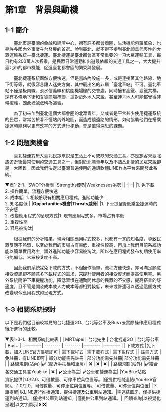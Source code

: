 # 第1章　背景與動機
## 1-1 簡介
&emsp;&emsp;臺北市是臺灣的金融和經濟中心，擁有許多都會商圈，生活機能包羅萬象，也是許多國內外事業在台發展的首選。說到臺北，就不得不提到臺北頗具代表性的大眾運輸系統—臺北捷運。臺北捷運是臺北都會區非常重要的一項大眾運輸工具，每日約有200萬人次搭乘，是民眾日常通勤和出遊最依賴的交通工具之一，大大提升臺北市的都市機能，促進臺北都會區的繁榮與發展。

&emsp;&emsp;臺北捷運系統固然方便快速，但是當站內設施一多，或是連接著其他路線、地下街等等，就很容易讓人迷失方向，其中最出名的非屬「臺北車站」不可。臺北車站不僅是板南線、淡水信義線和桃園機場線的交會處，同時擁有高鐵、臺鐵共構，還有多條地下街和百貨商場串聯，這對於外地人來說，甚至連本地人可能都覺得非常複雜，因此總被戲稱為迷宮。

&emsp;&emsp;為了初來乍到臺北這個大都會圈的北漂青年，又或者是平常甚少使用捷運系統的民眾，常常苦於看不懂站內外地圖，而造成繞遠路的情形，如何協助他們在搭乘捷運時能夠以更有效率的方式進行移動，會是值得深思的課題。


## 1-2 問題與機會
&emsp;&emsp;臺北捷運對於大臺北民眾來說是生活上不可或缺的交通工具，亦是旅客來臺北旅遊逛街最常使用的交通工具之一，但對於北漂青年以及不熟悉北捷的民眾來說卻是一大困難，因此我們決定以臺灣普遍使用的通訊軟體LINE作為平台來開發此系統。

▼表1-2-1、SWOT分析表
|Strengths優勢|Weaknesses劣勢|
| -| -| 
|1. 免下載<br/> 2. 操作簡單，流程方便快速<br/> 3. 成本低| 1. 相較於現有相關應用程式，進階功能少<br/> 2. 知名度低  |
|**Opportunities機會**|**Threats威脅**|
|1. 下車提醒降低乘坐捷運時的不安感 <br/>2. 改變應用程式的呈現方式|1. 現有應用程式多，市場占有率低<br/>  2. 重複性高<br/> 3. 容易被淘汰|


&emsp;&emsp;根據我們的分析結果，現今相關應用程式較多，也都有一定的知名度，導致民眾反應不熱烈，以至於我們的市場占有率低，重複性較高，再加上我們目前系統功能以簡單實用為主，額外進階功能少容易被淘汰，所以在應用程式發布初期使用率可能偏低，大眾接受度不高。

&emsp;&emsp;因此我們系統採免下載的方式，不但操作簡單，流程方便快速，亦可滿足願意接受資訊卻不願意多下載程式的需求，來提升使用者的接受度進而提高使用率。另外系統附帶下車提醒功能，降低習慣在通勤間休息的民眾的不安感，提高搭乘的舒適度，且不管是開發成本或人力成本等都相對較低，未來或許還可以透過這個方式改變現今應用程式的呈現方式。


## 1-3 相關系統探討
以下是我們從目前較常見的台北捷運GO、台北等公車及Bus+去實際操作應用程式後所進行的比較。

▼表1-3-1、相關系統比較表
|  |  MRTaipei｜台北先生 | 台北捷運GO | 台北等公車 | Bus+ |
| -------- | -------- | -------- | -------- | -------- |
| 下載方式 |免下載，加入LINE官方帳號即可     | 需下載程式     | 需下載程式     | 需下載程式     |
| 註冊方式 |免註冊，有LINE即可 | 部分功能需先註冊  | 部分功能需先註冊| 部分功能需先註冊   |
| 路線規劃(站內) |✔️ (鄰近手扶梯和車廂) | ❌ | ❌ | ❌  |
| 路線規劃(站外) |✔️結合各交通工具含YouBike | ❌  | ✔️公車為主| ✔️公車和捷運為主|
|YouBike站點<br/>資訊提供|1.0/2.0、可借數量、可停車位與位置等。|僅提供相關連結(YouBike官網)。|1.0/2.0、可借數量、可停車位與位置等。|可借數量、可停車位與位置|
|下車提醒|以LINE進行推播通知，提供捷運及公車到站通知。|需連結藍牙，僅提供捷運到站通知。|僅提供公車到站通知。|僅提供公車到站通知。|
|回饋查詢|以視覺化呈現|以文字顯示|❌|❌|




